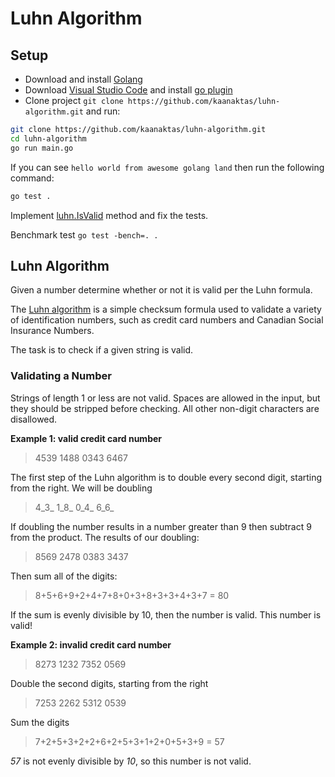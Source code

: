 # Luhn Algorithm

## Setup

- Download and install [Golang](https://golang.org/dl/)
- Download [Visual Studio Code](https://code.visualstudio.com/download) and install [go plugin](https://code.visualstudio.com/docs/languages/go)
- Clone project ```git clone https://github.com/kaanaktas/luhn-algorithm.git``` and run:

```bash
git clone https://github.com/kaanaktas/luhn-algorithm.git
cd luhn-algorithm
go run main.go
```

If you can see ```hello world from awesome golang land``` then run the following command:

```bash
go test .
```

Implement [luhn.IsValid](./luhn.go) method and fix the tests.

Benchmark test  ````go test -bench=. .````

## Luhn Algorithm

Given a number determine whether or not it is valid per the Luhn formula.

The [Luhn algorithm](https://en.wikipedia.org/wiki/Luhn_algorithm) is a simple checksum formula used to validate a variety of identification numbers, such as credit card numbers and Canadian Social Insurance Numbers.

The task is to check if a given string is valid.

### Validating a Number

Strings of length 1 or less are not valid. Spaces are allowed in the input, but they should be stripped before checking. All other non-digit characters are disallowed.

**Example 1: valid credit card number**

> 4539 1488 0343 6467

The first step of the Luhn algorithm is to double every second digit, starting from the right. We will be doubling

> 4_3_ 1_8_ 0_4_ 6_6_

If doubling the number results in a number greater than 9 then subtract 9 from the product. The results of our doubling:

> 8569 2478 0383 3437

Then sum all of the digits:

> 8+5+6+9+2+4+7+8+0+3+8+3+3+4+3+7 = 80

If the sum is evenly divisible by 10, then the number is valid. This number is valid!


**Example 2: invalid credit card number**

> 8273 1232 7352 0569

Double the second digits, starting from the right

> 7253 2262 5312 0539

Sum the digits

> 7+2+5+3+2+2+6+2+5+3+1+2+0+5+3+9 = 57

*57* is not evenly divisible by *10*, so this number is not valid.
